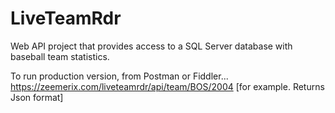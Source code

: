 # LiveTeamRdr
Web API project that provides access to a SQL Server database with baseball team statistics.

To run production version, from Postman or Fiddler...
https://zeemerix.com/liveteamrdr/api/team/BOS/2004  [for example. Returns Json format]
